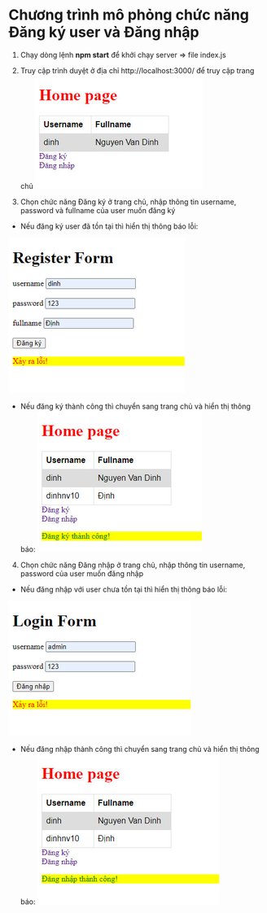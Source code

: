 # Chương trình mô phỏng chức năng Đăng ký user và Đăng nhập

1. Chạy dòng lệnh **npm start** để khởi chạy server => file index.js

2. Truy cập trình duyệt ở địa chỉ http://localhost:3000/ để truy cập trang chủ
![](images/home.jpg)

3. Chọn chức năng Đăng ký ở trang chủ, nhập thông tin username, password và fullname của user muốn đăng ký

- Nếu đăng ký user đã tồn tại thì hiển thị thông báo lỗi:

![](images/register_error.jpg)

- Nếu đăng ký thành công thì chuyển sang trang chủ và hiển thị thông báo:
![](images/register_ok.jpg)

4. Chọn chức năng Đăng nhập ở trang chủ, nhập thông tin username, password của user muốn đăng nhập

- Nếu đăng nhập với user chưa tồn tại thì hiển thị thông báo lỗi:

![](images/login_error.jpg)

- Nếu đăng nhập thành công thì chuyển sang trang chủ và hiển thị thông báo:
![](images/login_ok.jpg)
